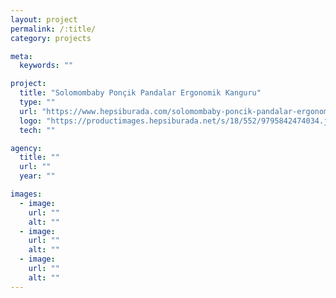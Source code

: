 ```yaml
---
layout: project
permalink: /:title/
category: projects

meta:
  keywords: ""

project:
  title: "Solomombaby Ponçik Pandalar Ergonomik Kanguru"
  type: ""
  url: "https://www.hepsiburada.com/solomombaby-poncik-pandalar-ergonomik-kanguru-p-HBV00000AC0A9?magaza=Zen%20Design"
  logo: "https://productimages.hepsiburada.net/s/18/552/9795842474034.jpg?v1"
  tech: ""

agency:
  title: ""
  url: ""
  year: ""

images:
  - image:
    url: ""
    alt: ""
  - image:
    url: ""
    alt: ""
  - image:
    url: ""
    alt: ""
---
```

<p></p>
